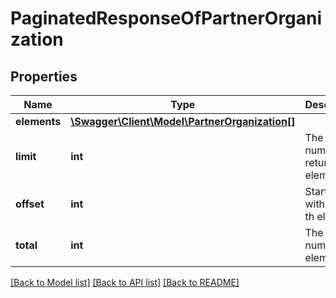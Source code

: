 # PaginatedResponseOfPartnerOrganization

## Properties
Name | Type | Description | Notes
------------ | ------------- | ------------- | -------------
**elements** | [**\Swagger\Client\Model\PartnerOrganization[]**](PartnerOrganization.md) |  | 
**limit** | **int** | The number of returned elements | 
**offset** | **int** | Starting with the n-th element | 
**total** | **int** | The total number of elements | [optional] 

[[Back to Model list]](../README.md#documentation-for-models) [[Back to API list]](../README.md#documentation-for-api-endpoints) [[Back to README]](../README.md)


